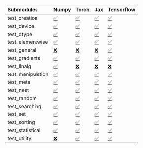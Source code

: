 | Submodules        | Numpy                                                                                                                           | Torch                                                                                                                           | Jax                                                                                                                             | Tensorflow                                                                                                                      |
|:------------------|:--------------------------------------------------------------------------------------------------------------------------------|:--------------------------------------------------------------------------------------------------------------------------------|:--------------------------------------------------------------------------------------------------------------------------------|:--------------------------------------------------------------------------------------------------------------------------------|
| test_creation     | <a href="https://github.com/unifyai/ivy/runs/8174137250?check_suite_focus=true" rel="noopener noreferrer" target="_blank">✅</a> | <a href="https://github.com/unifyai/ivy/runs/8174137627?check_suite_focus=true" rel="noopener noreferrer" target="_blank">✅</a> | <a href="https://github.com/unifyai/ivy/runs/8174138059?check_suite_focus=true" rel="noopener noreferrer" target="_blank">✅</a> | <a href="https://github.com/unifyai/ivy/runs/8174138503?check_suite_focus=true" rel="noopener noreferrer" target="_blank">✅</a> |
| test_device       | <a href="https://github.com/unifyai/ivy/runs/8174137288?check_suite_focus=true" rel="noopener noreferrer" target="_blank">✅</a> | <a href="https://github.com/unifyai/ivy/runs/8174137650?check_suite_focus=true" rel="noopener noreferrer" target="_blank">✅</a> | <a href="https://github.com/unifyai/ivy/runs/8174138072?check_suite_focus=true" rel="noopener noreferrer" target="_blank">✅</a> | <a href="https://github.com/unifyai/ivy/runs/8174138540?check_suite_focus=true" rel="noopener noreferrer" target="_blank">✅</a> |
| test_dtype        | <a href="https://github.com/unifyai/ivy/runs/8174137318?check_suite_focus=true" rel="noopener noreferrer" target="_blank">✅</a> | <a href="https://github.com/unifyai/ivy/runs/8174137688?check_suite_focus=true" rel="noopener noreferrer" target="_blank">✅</a> | <a href="https://github.com/unifyai/ivy/runs/8174138095?check_suite_focus=true" rel="noopener noreferrer" target="_blank">✅</a> | <a href="https://github.com/unifyai/ivy/runs/8174138563?check_suite_focus=true" rel="noopener noreferrer" target="_blank">✅</a> |
| test_elementwise  | <a href="https://github.com/unifyai/ivy/runs/8174137354?check_suite_focus=true" rel="noopener noreferrer" target="_blank">✅</a> | <a href="https://github.com/unifyai/ivy/runs/8174137719?check_suite_focus=true" rel="noopener noreferrer" target="_blank">✅</a> | <a href="https://github.com/unifyai/ivy/runs/8174138113?check_suite_focus=true" rel="noopener noreferrer" target="_blank">✅</a> | <a href="https://github.com/unifyai/ivy/runs/8174138582?check_suite_focus=true" rel="noopener noreferrer" target="_blank">✅</a> |
| test_general      | <a href="https://github.com/unifyai/ivy/runs/8174137392?check_suite_focus=true" rel="noopener noreferrer" target="_blank">❌</a> | <a href="https://github.com/unifyai/ivy/runs/8174137746?check_suite_focus=true" rel="noopener noreferrer" target="_blank">❌</a> | <a href="https://github.com/unifyai/ivy/runs/8174138137?check_suite_focus=true" rel="noopener noreferrer" target="_blank">❌</a> | <a href="https://github.com/unifyai/ivy/runs/8174138596?check_suite_focus=true" rel="noopener noreferrer" target="_blank">✅</a> |
| test_gradients    | <a href="https://github.com/unifyai/ivy/runs/8174137420?check_suite_focus=true" rel="noopener noreferrer" target="_blank">✅</a> | <a href="https://github.com/unifyai/ivy/runs/8174137775?check_suite_focus=true" rel="noopener noreferrer" target="_blank">✅</a> | <a href="https://github.com/unifyai/ivy/runs/8174138152?check_suite_focus=true" rel="noopener noreferrer" target="_blank">✅</a> | <a href="https://github.com/unifyai/ivy/runs/8174138627?check_suite_focus=true" rel="noopener noreferrer" target="_blank">✅</a> |
| test_linalg       | <a href="https://github.com/unifyai/ivy/runs/8174137439?check_suite_focus=true" rel="noopener noreferrer" target="_blank">✅</a> | <a href="https://github.com/unifyai/ivy/runs/8174137801?check_suite_focus=true" rel="noopener noreferrer" target="_blank">❌</a> | <a href="https://github.com/unifyai/ivy/runs/8174138174?check_suite_focus=true" rel="noopener noreferrer" target="_blank">❌</a> | <a href="https://github.com/unifyai/ivy/runs/8174138650?check_suite_focus=true" rel="noopener noreferrer" target="_blank">❌</a> |
| test_manipulation | <a href="https://github.com/unifyai/ivy/runs/8174137455?check_suite_focus=true" rel="noopener noreferrer" target="_blank">✅</a> | <a href="https://github.com/unifyai/ivy/runs/8174137828?check_suite_focus=true" rel="noopener noreferrer" target="_blank">✅</a> | <a href="https://github.com/unifyai/ivy/runs/8174138202?check_suite_focus=true" rel="noopener noreferrer" target="_blank">✅</a> | <a href="https://github.com/unifyai/ivy/runs/8174138673?check_suite_focus=true" rel="noopener noreferrer" target="_blank">✅</a> |
| test_meta         | <a href="https://github.com/unifyai/ivy/runs/8174137471?check_suite_focus=true" rel="noopener noreferrer" target="_blank">✅</a> | <a href="https://github.com/unifyai/ivy/runs/8174137867?check_suite_focus=true" rel="noopener noreferrer" target="_blank">✅</a> | <a href="https://github.com/unifyai/ivy/runs/8174138227?check_suite_focus=true" rel="noopener noreferrer" target="_blank">✅</a> | <a href="https://github.com/unifyai/ivy/runs/8174138690?check_suite_focus=true" rel="noopener noreferrer" target="_blank">✅</a> |
| test_nest         | <a href="https://github.com/unifyai/ivy/runs/8174137489?check_suite_focus=true" rel="noopener noreferrer" target="_blank">✅</a> | <a href="https://github.com/unifyai/ivy/runs/8174137897?check_suite_focus=true" rel="noopener noreferrer" target="_blank">✅</a> | <a href="https://github.com/unifyai/ivy/runs/8174138263?check_suite_focus=true" rel="noopener noreferrer" target="_blank">✅</a> | <a href="https://github.com/unifyai/ivy/runs/8174138709?check_suite_focus=true" rel="noopener noreferrer" target="_blank">✅</a> |
| test_random       | <a href="https://github.com/unifyai/ivy/runs/8174137504?check_suite_focus=true" rel="noopener noreferrer" target="_blank">✅</a> | <a href="https://github.com/unifyai/ivy/runs/8174137924?check_suite_focus=true" rel="noopener noreferrer" target="_blank">✅</a> | <a href="https://github.com/unifyai/ivy/runs/8174138295?check_suite_focus=true" rel="noopener noreferrer" target="_blank">✅</a> | <a href="https://github.com/unifyai/ivy/runs/8174138733?check_suite_focus=true" rel="noopener noreferrer" target="_blank">✅</a> |
| test_searching    | <a href="https://github.com/unifyai/ivy/runs/8174137518?check_suite_focus=true" rel="noopener noreferrer" target="_blank">✅</a> | <a href="https://github.com/unifyai/ivy/runs/8174137954?check_suite_focus=true" rel="noopener noreferrer" target="_blank">✅</a> | <a href="https://github.com/unifyai/ivy/runs/8174138321?check_suite_focus=true" rel="noopener noreferrer" target="_blank">✅</a> | <a href="https://github.com/unifyai/ivy/runs/8174138750?check_suite_focus=true" rel="noopener noreferrer" target="_blank">✅</a> |
| test_set          | <a href="https://github.com/unifyai/ivy/runs/8174137534?check_suite_focus=true" rel="noopener noreferrer" target="_blank">✅</a> | <a href="https://github.com/unifyai/ivy/runs/8174137974?check_suite_focus=true" rel="noopener noreferrer" target="_blank">✅</a> | <a href="https://github.com/unifyai/ivy/runs/8174138357?check_suite_focus=true" rel="noopener noreferrer" target="_blank">✅</a> | <a href="https://github.com/unifyai/ivy/runs/8174138771?check_suite_focus=true" rel="noopener noreferrer" target="_blank">✅</a> |
| test_sorting      | <a href="https://github.com/unifyai/ivy/runs/8174137548?check_suite_focus=true" rel="noopener noreferrer" target="_blank">✅</a> | <a href="https://github.com/unifyai/ivy/runs/8174137995?check_suite_focus=true" rel="noopener noreferrer" target="_blank">✅</a> | <a href="https://github.com/unifyai/ivy/runs/8174138395?check_suite_focus=true" rel="noopener noreferrer" target="_blank">✅</a> | <a href="https://github.com/unifyai/ivy/runs/8174138786?check_suite_focus=true" rel="noopener noreferrer" target="_blank">✅</a> |
| test_statistical  | <a href="https://github.com/unifyai/ivy/runs/8174137572?check_suite_focus=true" rel="noopener noreferrer" target="_blank">✅</a> | <a href="https://github.com/unifyai/ivy/runs/8174138014?check_suite_focus=true" rel="noopener noreferrer" target="_blank">✅</a> | <a href="https://github.com/unifyai/ivy/runs/8174138427?check_suite_focus=true" rel="noopener noreferrer" target="_blank">✅</a> | <a href="https://github.com/unifyai/ivy/runs/8174138809?check_suite_focus=true" rel="noopener noreferrer" target="_blank">✅</a> |
| test_utility      | <a href="https://github.com/unifyai/ivy/runs/8174137597?check_suite_focus=true" rel="noopener noreferrer" target="_blank">❌</a> | <a href="https://github.com/unifyai/ivy/runs/8174138033?check_suite_focus=true" rel="noopener noreferrer" target="_blank">✅</a> | <a href="https://github.com/unifyai/ivy/runs/8174138474?check_suite_focus=true" rel="noopener noreferrer" target="_blank">✅</a> | <a href="https://github.com/unifyai/ivy/runs/8174138826?check_suite_focus=true" rel="noopener noreferrer" target="_blank">✅</a> |